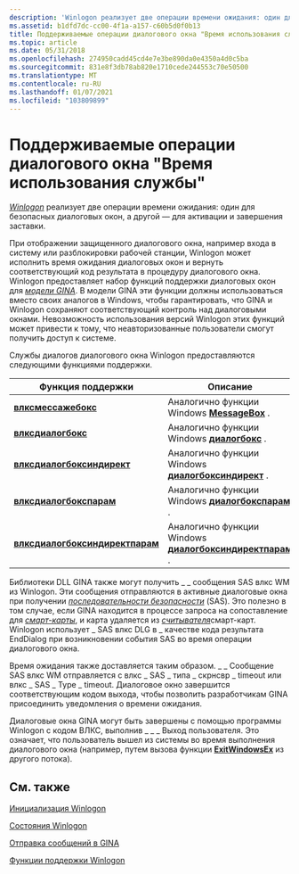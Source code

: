 ```yaml
---
description: 'Winlogon реализует две операции времени ожидания: один для безопасных диалоговых окон, а другой — для активации и завершения заставки.'
ms.assetid: b1dfd7dc-cc00-4f1a-a157-c60b5d0f0b13
title: Поддерживаемые операции диалогового окна "Время использования службы"
ms.topic: article
ms.date: 05/31/2018
ms.openlocfilehash: 274950cadd45cd4e7e3be890da0e4350a4d0c5ba
ms.sourcegitcommit: 831e8f3db78ab820e1710cede244553c70e50500
ms.translationtype: MT
ms.contentlocale: ru-RU
ms.lasthandoff: 01/07/2021
ms.locfileid: "103809899"
---
```

# <a name="supported-dialog-box-service-time-out-operations"></a>Поддерживаемые операции диалогового окна "Время использования службы"

[*Winlogon*](../secgloss/w-gly.md) реализует две операции времени ожидания: один для безопасных диалоговых окон, а другой — для активации и завершения заставки.

При отображении защищенного диалогового окна, например входа в систему или разблокировки рабочей станции, Winlogon может исполнить время ожидания диалоговых окон и вернуть соответствующий код результата в процедуру диалогового окна. Winlogon предоставляет набор функций поддержки диалоговых окон для [*модели GINA*](../secgloss/g-gly.md). В модели GINA эти функции должны использоваться вместо своих аналогов в Windows, чтобы гарантировать, что GINA и Winlogon сохраняют соответствующий контроль над диалоговыми окнами. Невозможность использования версий Winlogon этих функций может привести к тому, что неавторизованные пользователи смогут получить доступ к системе.

Службы диалогов диалогового окна Winlogon предоставляются следующими функциями поддержки.



| Функция поддержки                                               | Описание                                                                                      |
|----------------------------------------------------------------|--------------------------------------------------------------------------------------------------|
| [**влксмессажебокс**](/windows/win32/api/winwlx/nc-winwlx-pwlx_message_box)                         | Аналогично функции Windows [**MessageBox**](/windows/win32/api/winuser/nf-winuser-messagebox) .                         |
| [**влксдиалогбокс**](/windows/win32/api/winwlx/nc-winwlx-pwlx_dialog_box)                           | Аналогично функции Windows [**диалогбокс**](/windows/win32/api/winuser/nf-winuser-dialogboxa) .                           |
| [**влксдиалогбоксиндирект**](/windows/win32/api/winwlx/nc-winwlx-pwlx_dialog_box_indirect)           | Аналогично функции Windows [**диалогбоксиндирект**](/windows/win32/api/winuser/nf-winuser-dialogboxindirecta) .           |
| [**влксдиалогбокспарам**](/windows/win32/api/winwlx/nc-winwlx-pwlx_dialog_box_param)                 | Аналогично функции Windows [**диалогбокспарам**](/windows/win32/api/winuser/nf-winuser-dialogboxparama) .                 |
| [**влксдиалогбоксиндиректпарам**](/windows/win32/api/winwlx/nc-winwlx-pwlx_dialog_box_indirect_param) | Аналогично функции Windows [**диалогбоксиндиректпарам**](/windows/win32/api/winuser/nf-winuser-dialogboxindirectparama) . |



 

Библиотеки DLL GINA также могут получить \_ \_ сообщения SAS влкс WM из Winlogon. Эти сообщения отправляются в активные диалоговые окна при получении [*последовательности безопасности*](../secgloss/s-gly.md) (SAS). Это полезно в том случае, если GINA находится в процессе запроса на сопоставление для [*смарт-карты*](../secgloss/s-gly.md), и карта удаляется из [*считывателя*](../secgloss/r-gly.md)смарт-карт. Winlogon использует \_ SAS влкс DLG в \_ качестве кода результата EndDialog при возникновении события SAS во время операции диалогового окна.

Время ожидания также доставляется таким образом. \_ \_ Сообщение SAS влкс WM отправляется с влкс \_ SAS \_ типа \_ скрнсвр \_ timeout или влкс \_ SAS \_ Type \_ timeout. Диалоговое окно завершится соответствующим кодом выхода, чтобы позволить разработчикам GINA присоединить уведомления о времени ожидания.

Диалоговые окна GINA могут быть завершены с помощью программы Winlogon с кодом ВЛКС, выполнив \_ \_ \_ Выход пользователя. Это означает, что пользователь вышел из системы во время выполнения диалогового окна (например, путем вызова функции [**ExitWindowsEx**](/windows/win32/api/winuser/nf-winuser-exitwindowsex) из другого потока).

## <a name="related-topics"></a>См. также

<dl> <dt>

[Инициализация Winlogon](initializing-winlogon.md)
</dt> <dt>

[Состояния Winlogon](winlogon-states.md)
</dt> <dt>

[Отправка сообщений в GINA](sending-messages-to-the-gina.md)
</dt> <dt>

[Функции поддержки Winlogon](authentication-functions.md)
</dt> </dl>

 

 
